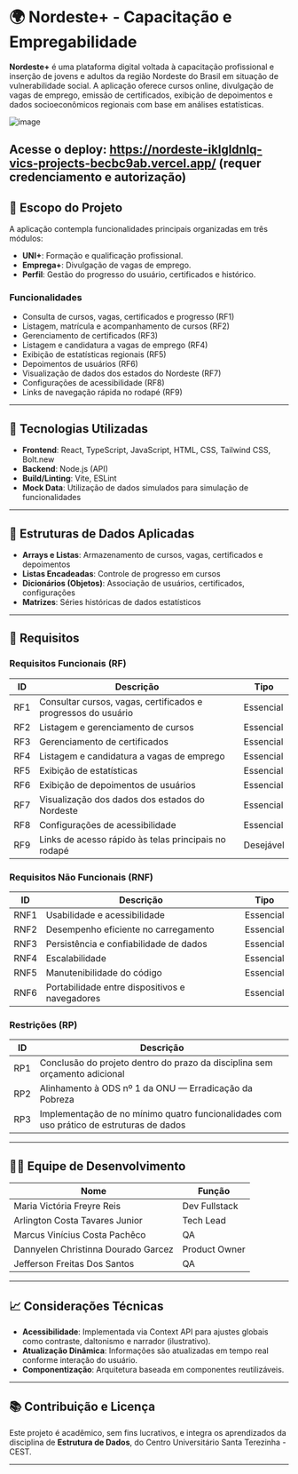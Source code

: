 # 🌍 Nordeste+ - Capacitação e Empregabilidade

**Nordeste+** é uma plataforma digital voltada à capacitação profissional e inserção de jovens e adultos da região Nordeste do Brasil em situação de vulnerabilidade social. A aplicação oferece cursos online, divulgação de vagas de emprego, emissão de certificados, exibição de depoimentos e dados socioeconômicos regionais com base em análises estatísticas.

![image](https://github.com/user-attachments/assets/5403263f-e26f-4ff6-a55f-3247da7dc6cb)

Acesse o deploy: https://nordeste-iklgldnlq-vics-projects-becbc9ab.vercel.app/ (requer credenciamento e autorização)
---

## 📌 Escopo do Projeto

A aplicação contempla funcionalidades principais organizadas em três módulos:

- **UNI+**: Formação e qualificação profissional.
- **Emprega+**: Divulgação de vagas de emprego.
- **Perfil**: Gestão do progresso do usuário, certificados e histórico.

### Funcionalidades

- Consulta de cursos, vagas, certificados e progresso (RF1)
- Listagem, matrícula e acompanhamento de cursos (RF2)
- Gerenciamento de certificados (RF3)
- Listagem e candidatura a vagas de emprego (RF4)
- Exibição de estatísticas regionais (RF5)
- Depoimentos de usuários (RF6)
- Visualização de dados dos estados do Nordeste (RF7)
- Configurações de acessibilidade (RF8)
- Links de navegação rápida no rodapé (RF9)

---

## 🧩 Tecnologias Utilizadas

- **Frontend**: React, TypeScript, JavaScript, HTML, CSS, Tailwind CSS, Bolt.new
- **Backend**: Node.js (API)
- **Build/Linting**: Vite, ESLint
- **Mock Data**: Utilização de dados simulados para simulação de funcionalidades

---

## 🧠 Estruturas de Dados Aplicadas

- **Arrays e Listas**: Armazenamento de cursos, vagas, certificados e depoimentos
- **Listas Encadeadas**: Controle de progresso em cursos
- **Dicionários (Objetos)**: Associação de usuários, certificados, configurações
- **Matrizes**: Séries históricas de dados estatísticos

---

## 🧪 Requisitos

### Requisitos Funcionais (RF)

| ID   | Descrição                                                                                          | Tipo      |
|------|----------------------------------------------------------------------------------------------------|-----------|
| RF1  | Consultar cursos, vagas, certificados e progressos do usuário                                     | Essencial |
| RF2  | Listagem e gerenciamento de cursos                                                                 | Essencial |
| RF3  | Gerenciamento de certificados                                                                       | Essencial |
| RF4  | Listagem e candidatura a vagas de emprego                                                           | Essencial |
| RF5  | Exibição de estatísticas                                                                            | Essencial |
| RF6  | Exibição de depoimentos de usuários                                                                 | Essencial |
| RF7  | Visualização dos dados dos estados do Nordeste                                                     | Essencial |
| RF8  | Configurações de acessibilidade                                                                     | Essencial |
| RF9  | Links de acesso rápido às telas principais no rodapé                                                | Desejável |

### Requisitos Não Funcionais (RNF)

| ID    | Descrição                                                                                          | Tipo      |
|-------|----------------------------------------------------------------------------------------------------|-----------|
| RNF1  | Usabilidade e acessibilidade                                                                      | Essencial |
| RNF2  | Desempenho eficiente no carregamento                                                               | Essencial |
| RNF3  | Persistência e confiabilidade de dados                                                             | Essencial |
| RNF4  | Escalabilidade                                                                                     | Essencial |
| RNF5  | Manutenibilidade do código                                                                         | Essencial |
| RNF6  | Portabilidade entre dispositivos e navegadores                                                     | Essencial |

### Restrições (RP)

| ID   | Descrição                                                                                               |
|------|---------------------------------------------------------------------------------------------------------|
| RP1  | Conclusão do projeto dentro do prazo da disciplina sem orçamento adicional                              |
| RP2  | Alinhamento à ODS nº 1 da ONU — Erradicação da Pobreza                                                  |
| RP3  | Implementação de no mínimo quatro funcionalidades com uso prático de estruturas de dados                |

---

## 👩‍💻 Equipe de Desenvolvimento

| Nome                                     | Função                    |
|------------------------------------------|---------------------------|
| Maria Victória Freyre Reis              | Dev Fullstack            |
| Arlington Costa Tavares Junior          | Tech Lead                |
| Marcus Vinícius Costa Pachêco           | QA                       |
| Dannyelen Christinna Dourado Garcez     | Product Owner            |
| Jefferson Freitas Dos Santos            | QA                       |

---

## 📈 Considerações Técnicas

- **Acessibilidade**: Implementada via Context API para ajustes globais como contraste, daltonismo e narrador (ilustrativo).
- **Atualização Dinâmica**: Informações são atualizadas em tempo real conforme interação do usuário.
- **Componentização**: Arquitetura baseada em componentes reutilizáveis.

---

## 📚 Contribuição e Licença

Este projeto é acadêmico, sem fins lucrativos, e integra os aprendizados da disciplina de **Estrutura de Dados**, do Centro Universitário Santa Terezinha - CEST.

---

